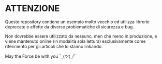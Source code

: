 # ATTENZIONE

Questo repository contiene un esempio molto vecchio ed utilizza librerie deprecate e affette da diverse problematiche di sicurezza e bug.

Non dovrebbe essere utilizzato da nessuno, men che meno in produzione, e viene mantenuto online (in modalità sola lettura) esclusivamente come riferimento per gli articoli che lo stanno linkando.

May the Force be with you ¯\_(ツ)_/¯
